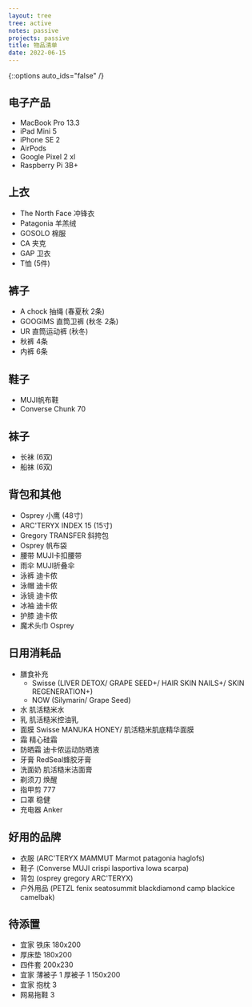 ```yaml
---
layout: tree
tree: active
notes: passive
projects: passive
title: 物品清单
date: 2022-06-15
---
```



{::options auto_ids="false" /}


## 电子产品
* MacBook Pro 13.3
* iPad Mini 5
* iPhone SE 2
* AirPods
* Google Pixel 2 xl
* Raspberry Pi 3B+

## 上衣
* The North Face 冲锋衣
* Patagonia 羊羔绒
* GOSOLO 棉服
* CA 夹克
* GAP 卫衣
* T恤 (5件)

## 裤子
* A chock 抽绳 (春夏秋 2条)
* GOOGIMS 直筒卫裤 (秋冬 2条)
* UR 直筒运动裤 (秋冬)
* 秋裤 4条
* 内裤 6条

## 鞋子
* MUJI帆布鞋
* Converse Chunk 70

## 袜子
* 长袜 (6双)
* 船袜 (6双)

## 背包和其他
* Osprey 小鹰 (48寸)
* ARC'TERYX INDEX 15 (15寸)
* Gregory TRANSFER 斜挎包
* Osprey 帆布袋
* 腰带 MUJI卡扣腰带
* 雨伞 MUJI折叠伞
* 泳裤 迪卡侬
* 泳帽 迪卡侬
* 泳镜 迪卡侬
* 冰袖 迪卡侬
* 护膝 迪卡侬
* 魔术头巾 Osprey

## 日用消耗品
* 膳食补充
    * Swisse (LIVER DETOX/ GRAPE SEED+/ HAIR SKIN NAILS+/ SKIN REGENERATION+)
    * NOW (Silymarin/ Grape Seed)
* 水 肌活糙米水
* 乳 肌活糙米控油乳
* 面膜 Swisse MANUKA HONEY/ 肌活糙米肌底精华面膜
* 霜 精心硅霜
* 防晒霜 迪卡侬运动防晒液
* 牙膏 RedSeal蜂胶牙膏
* 洗面奶 肌活糙米洁面膏
* 剃须刀 焕醒
* 指甲剪 777
* 口罩 稳健
* 充电器 Anker

## 好用的品牌
* 衣服 (ARC'TERYX MAMMUT Marmot patagonia haglofs)
* 鞋子 (Converse MUJI crispi lasportiva lowa scarpa)
* 背包 (osprey gregory ARC'TERYX)
* 户外用品 (PETZL fenix seatosummit blackdiamond camp blackice camelbak)

## 待添置
* 宜家 铁床 180x200
* 厚床垫 180x200
* 四件套 200x230
* 宜家 薄被子 1 厚被子 1 150x200
* 宜家 抱枕 3
* 网易拖鞋 3

